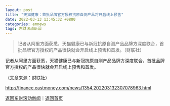 ```yaml
---
layout: post
title: "天猫健康：首批品牌官方授权抗原自测产品将开启线上预售"
date: 2022-03-13 13:45:32 +0800
categories: emnews
tags: 东财滚动新闻
---
```

> 记者从阿里方面获悉，天猫健康已与新冠抗原自测产品品牌方深度联合，首批品牌官方授权的产品很快就会开启线上预售和首发。（财联社）

<p>记者从阿里方面获悉，天猫健康已与新冠抗原自测产品品牌方深度联合，首批品牌官方授权的产品很快就会开启线上预售和首发。</p><p class="em_media">（文章来源：财联社）</p>

<http://finance.eastmoney.com/news/1354,202203132307078963.html>

[返回东财滚动新闻](//finews.withounder.com/emnews/)｜[返回首页](//finews.withounder.com/)